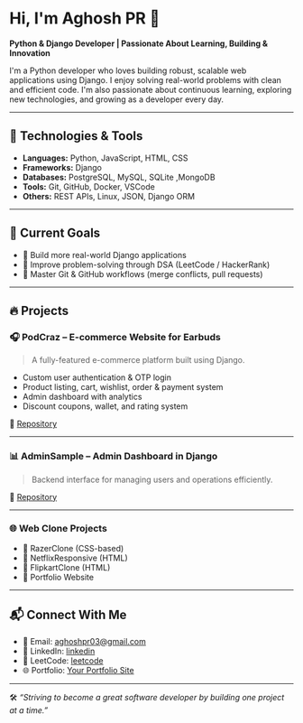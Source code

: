 # Hi, I'm Aghosh PR 👋

**Python & Django Developer | Passionate About Learning, Building & Innovation**

I'm a Python developer who loves building robust, scalable web applications using Django. I enjoy solving real-world problems with clean and efficient code. I'm also passionate about continuous learning, exploring new technologies, and growing as a developer every day.

---

## 🚀 Technologies & Tools

- **Languages:** Python, JavaScript, HTML, CSS  
- **Frameworks:** Django
- **Databases:** PostgreSQL, MySQL, SQLite ,MongoDB  
- **Tools:** Git, GitHub, Docker, VSCode  
- **Others:** REST APIs, Linux, JSON, Django ORM  

---

## 🎯 Current Goals

- 🚀 Build more real-world Django applications  
- 🧠 Improve problem-solving through DSA (LeetCode / HackerRank)  
- 🔄 Master Git & GitHub workflows (merge conflicts, pull requests)  


---

## 🔥 Projects

### 🎧 PodCraz – E-commerce Website for Earbuds
> A fully-featured e-commerce platform built using Django.

- Custom user authentication & OTP login
- Product listing, cart, wishlist, order & payment system
- Admin dashboard with analytics
- Discount coupons, wallet, and rating system

📂 [Repository](https://github.com/AghoshPR/Podcraz)

---

### 📊 AdminSample – Admin Dashboard in Django
> Backend interface for managing users and operations efficiently.

📂 [Repository](https://github.com/AghoshPR/AdminSample)

---

### 🌐 Web Clone Projects

- 🔸 RazerClone (CSS-based)
- 🔸 NetflixResponsive (HTML)
- 🔸 FlipkartClone (HTML)
- 🔸 Portfolio Website

---

## 📬 Connect With Me

- 📧 Email: aghoshpr03@gmail.com  
- 💼 LinkedIn: [linkedin](https://www.linkedin.com/in/aghosh-pr) 
- 🐍 LeetCode: [leetcode](https://leetcode.com/u/Aghosh_pr/)
- 🌐 Portfolio: [Your Portfolio Site](https://your-portfolio.com)

---

🛠️ *“Striving to become a great software developer by building one project at a time.”*


